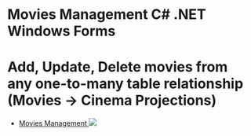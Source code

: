# Movies Management C# .NET Windows Forms
# Add, Update, Delete movies from any one-to-many table relationship (Movies -> Cinema Projections)

<ul>

<li>
      <a href="https://github.com/Laura-ElenaOlaru/C-Sharp-Projects/tree/main/Movies%20Management"> 
			   Movies Management
	<img src="https://user-images.githubusercontent.com/57533863/115906921-d8787f00-a470-11eb-94c5-1544fc1a4e8e.png">
      </a>
</li>

</ul>
